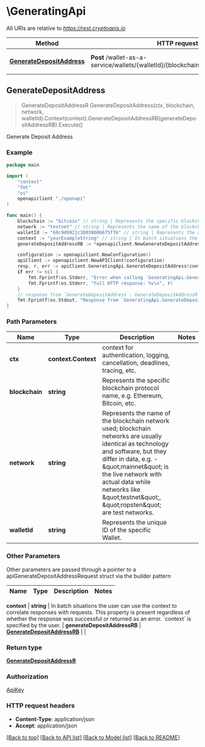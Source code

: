 # \GeneratingApi

All URIs are relative to *https://rest.cryptoapis.io*

Method | HTTP request | Description
------------- | ------------- | -------------
[**GenerateDepositAddress**](GeneratingApi.md#GenerateDepositAddress) | **Post** /wallet-as-a-service/wallets/{walletId}/{blockchain}/{network}/addresses | Generate Deposit Address



## GenerateDepositAddress

> GenerateDepositAddressR GenerateDepositAddress(ctx, blockchain, network, walletId).Context(context).GenerateDepositAddressRB(generateDepositAddressRB).Execute()

Generate Deposit Address



### Example

```go
package main

import (
    "context"
    "fmt"
    "os"
    openapiclient "./openapi"
)

func main() {
    blockchain := "bitcoin" // string | Represents the specific blockchain protocol name, e.g. Ethereum, Bitcoin, etc.
    network := "testnet" // string | Represents the name of the blockchain network used; blockchain networks are usually identical as technology and software, but they differ in data, e.g. - \"mainnet\" is the live network with actual data while networks like \"testnet\", \"ropsten\" are test networks.
    walletId := "60c9d9921c38030006675ff6" // string | Represents the unique ID of the specific Wallet.
    context := "yourExampleString" // string | In batch situations the user can use the context to correlate responses with requests. This property is present regardless of whether the response was successful or returned as an error. `context` is specified by the user. (optional)
    generateDepositAddressRB := *openapiclient.NewGenerateDepositAddressRB(*openapiclient.NewGenerateDepositAddressRBData(*openapiclient.NewGenerateDepositAddressRBDataItem("yourLabelStringHere"))) // GenerateDepositAddressRB |  (optional)

    configuration := openapiclient.NewConfiguration()
    apiClient := openapiclient.NewAPIClient(configuration)
    resp, r, err := apiClient.GeneratingApi.GenerateDepositAddress(context.Background(), blockchain, network, walletId).Context(context).GenerateDepositAddressRB(generateDepositAddressRB).Execute()
    if err != nil {
        fmt.Fprintf(os.Stderr, "Error when calling `GeneratingApi.GenerateDepositAddress``: %v\n", err)
        fmt.Fprintf(os.Stderr, "Full HTTP response: %v\n", r)
    }
    // response from `GenerateDepositAddress`: GenerateDepositAddressR
    fmt.Fprintf(os.Stdout, "Response from `GeneratingApi.GenerateDepositAddress`: %v\n", resp)
}
```

### Path Parameters


Name | Type | Description  | Notes
------------- | ------------- | ------------- | -------------
**ctx** | **context.Context** | context for authentication, logging, cancellation, deadlines, tracing, etc.
**blockchain** | **string** | Represents the specific blockchain protocol name, e.g. Ethereum, Bitcoin, etc. | 
**network** | **string** | Represents the name of the blockchain network used; blockchain networks are usually identical as technology and software, but they differ in data, e.g. - \&quot;mainnet\&quot; is the live network with actual data while networks like \&quot;testnet\&quot;, \&quot;ropsten\&quot; are test networks. | 
**walletId** | **string** | Represents the unique ID of the specific Wallet. | 

### Other Parameters

Other parameters are passed through a pointer to a apiGenerateDepositAddressRequest struct via the builder pattern


Name | Type | Description  | Notes
------------- | ------------- | ------------- | -------------



 **context** | **string** | In batch situations the user can use the context to correlate responses with requests. This property is present regardless of whether the response was successful or returned as an error. &#x60;context&#x60; is specified by the user. | 
 **generateDepositAddressRB** | [**GenerateDepositAddressRB**](GenerateDepositAddressRB.md) |  | 

### Return type

[**GenerateDepositAddressR**](GenerateDepositAddressR.md)

### Authorization

[ApiKey](../README.md#ApiKey)

### HTTP request headers

- **Content-Type**: application/json
- **Accept**: application/json

[[Back to top]](#) [[Back to API list]](../README.md#documentation-for-api-endpoints)
[[Back to Model list]](../README.md#documentation-for-models)
[[Back to README]](../README.md)

